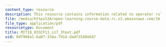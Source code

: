 ```yaml
---
content_type: resource
description: This resource contains information related to operator rules.
file: /media/https%3A/open-learning-course-data-rc.s3.amazonaws.com/18-03sc-differential-equations-fall-2011/8df968a16a07334a7d14dadf2540e647_MIT18_03SCF11_s17_3text.pdf
file_type: application/pdf
resourcetype: Document
title: MIT18_03SCF11_s17_3text.pdf
uid: 8df968a1-6a07-334a-7d14-dadf2540e647
---
```

